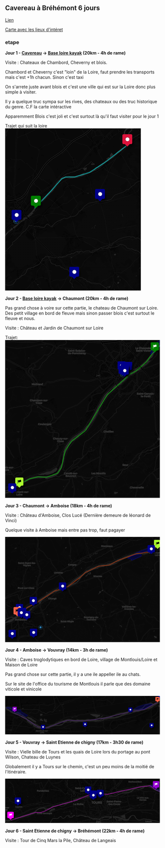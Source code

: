## Cavereau à Bréhémont 6 jours
[Lien](https://rando-canoe-france.com/rando-6-jours-cavereau-brehemont)

[Carte avec les lieux d'intéret](https://umap.openstreetmap.fr/fr/map/anonymous-edit/1208778:MvWL7TE7JfSv0qb_HxJ7rlsjCuSvp-IrV5CC2c_QEDM)

### etape

**Jour 1 - [Cavereau](https://maps.app.goo.gl/emWCPHkiWigAEEvr9) -> [Base loire kayak](https://maps.app.goo.gl/2QhBKZVP26XNfzVH7) (20km - 4h de rame)**

Visite : Chateaux de Chambord, Cheverny et blois.

Chambord et Cheverny c'est "loin" de la Loire, faut prendre les transports mais c'est +1h chacun. Sinon c'est taxi

On s'arrete juste avant blois et c'est une ville qui est sur la Loire donc plus simple à visiter.

Il y a quelque truc sympa sur les rives, des chateaux ou des truc historique du genre. C.F la carte intéractive

Apparemment Blois c'est joli et c'est surtout là qu'il faut visiter pour le jour 1

Trajet qui suit la loire
![Image](./jour1-trajet-voiture.png)

**Jour 2 - [Base loire kayak](https://maps.app.goo.gl/2QhBKZVP26XNfzVH7) -> Chaumont (20km - 4h de rame)**

Pas grand chose à voire sur cette partie, le chateau de Chaumont sur Loire. Des petit village en bord de fleuve mais sinon passer blois c'est surtout le fleuve et nous.

Visite : Château et Jardin de Chaumont sur Loire

Trajet:
![Jour 2](./Jour2-trajet.png)

**Jour 3 - Chaumont -> Amboise (18km - 4h de rame)**

Visite : Château d'Amboise, Clos Lucé (Dernière demeure de léonard de Vinci)

Quelque visite à Amboise mais entre pas trop, faut pagayer

![Jour 3](./jour3.png)

**Jour 4 - Amboise -> Vouvray (14km - 3h de rame)**

Visite : Caves troglodytiques en bord de Loire, village de Montlouis/Loire et Maison de Loire

Pas grand chose sur cette partie, il y a une ile appeller ile au chats.

Sur le site de l'office du tourisme de Montlouis il parle que des domaine viticole et vinicole

![Jour 4](./jour4.png)

**Jour 5 - Vouvray -> Saint Etienne de chigny (17km - 3h30 de rame)**

Visite : Vielle bille de Tours et les quais de Loire lors du portage au pont Wilson, Chateau de Luynes

Globalement il y a Tours sur le chemin, c'est un peu moins de la moitié de l'itinéraire.

![Jour 5](./jour5.png)

**Jour 6 - Saint Etienne de chigny -> Bréhémont (22km - 4h de rame)**

Visite : Tour de Cinq Mars la Pile, Château de Langeais